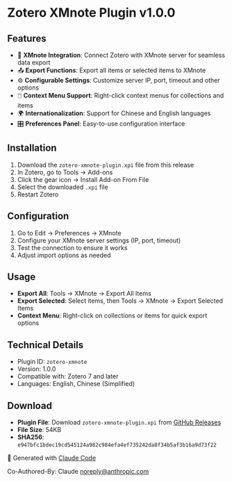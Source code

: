# Zotero XMnote Plugin v1.0.0

## Features
- 🔗 **XMnote Integration**: Connect Zotero with XMnote server for seamless data export
- 📤 **Export Functions**: Export all items or selected items to XMnote
- ⚙️ **Configurable Settings**: Customize server IP, port, timeout and other options
- 🖱️ **Context Menu Support**: Right-click context menus for collections and items
- 🌍 **Internationalization**: Support for Chinese and English languages
- 🎛️ **Preferences Panel**: Easy-to-use configuration interface

## Installation
1. Download the `zotero-xmnote-plugin.xpi` file from this release
2. In Zotero, go to Tools → Add-ons
3. Click the gear icon → Install Add-on From File
4. Select the downloaded `.xpi` file
5. Restart Zotero

## Configuration
1. Go to Edit → Preferences → XMnote
2. Configure your XMnote server settings (IP, port, timeout)
3. Test the connection to ensure it works
4. Adjust import options as needed

## Usage
- **Export All**: Tools → XMnote → Export All Items
- **Export Selected**: Select items, then Tools → XMnote → Export Selected Items
- **Context Menu**: Right-click on collections or items for quick export options

## Technical Details
- Plugin ID: `zotero-xmnote`
- Version: 1.0.0
- Compatible with: Zotero 7 and later
- Languages: English, Chinese (Simplified)

## Download

- **Plugin File**: Download `zotero-xmnote-plugin.xpi`
  from [GitHub Releases](https://github.com/Zonezzc/zotero-xmnote/releases/tag/v1.0.0)
- **File Size**: 54KB
- **SHA256**: `e947bfc1bdec19cd545124a982c984efa4ef735242da8f34b5af3b16a9d73f22`

🤖 Generated with [Claude Code](https://claude.ai/code)

Co-Authored-By: Claude <noreply@anthropic.com>